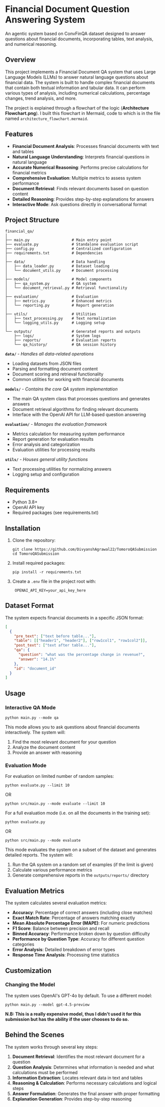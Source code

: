 # Financial Document Question Answering System

An agentic system based on ConvFinQA dataset designed to answer questions about financial documents, incorporating tables, text analysis, and numerical reasoning.

## Overview

This project implements a Financial Document QA system that uses Large Language Models (LLMs) to answer natural language questions about financial data. The system is built to handle complex financial documents that contain both textual information and tabular data. It can perform various types of analysis, including numerical calculations, percentage changes, trend analysis, and more.

The project is explained through a flowchart of the logic (**Architecture Flowchart.png**). I built this flowchart in Mermaid, code to which is in the file named `architecture_flowchart.mermaid`.

## Features

- **Financial Document Analysis**: Processes financial documents with text and tables
- **Natural Language Understanding**: Interprets financial questions in natural language
- **Accurate Numerical Reasoning**: Performs precise calculations for financial metrics
- **Comprehensive Evaluation**: Multiple metrics to assess system performance
- **Document Retrieval**: Finds relevant documents based on question content
- **Detailed Reasoning**: Provides step-by-step explanations for answers
- **Interactive Mode**: Ask questions directly in conversational format

## Project Structure

```
financial_qa/
│
├── main.py                   # Main entry point
├── evaluate.py               # Standalone evaluation script
├── config.py                 # Centralized configuration
├── requirements.txt          # Dependencies
│
├── data/                     # Data handling
│   ├── data_loader.py        # Dataset loading
│   └── document_utils.py     # Document processing
│
├── models/                   # Model components
│   ├── qa_system.py          # QA system
│   └── document_retrieval.py # Retrieval functionality
│
├── evaluation/               # Evaluation
│   ├── metrics.py            # Enhanced metrics
│   └── reporting.py          # Report generation
│
├── utils/                    # Utilities
│   ├── text_processing.py    # Text normalization
│   └── logging_utils.py      # Logging setup
│
└── outputs/                  # Generated reports and outputs
    ├── logs/                 # System logs
    ├── reports/              # Evaluation reports
    └── qa_history/           # QA session history
```

**`data/`** - *Handles all data-related operations*

* Loading datasets from JSON files
* Parsing and formatting document content
* Document scoring and retrieval functionality
* Common utilities for working with financial documents


**`models/`** - *Contains the core QA system implementation*

* The main QA system class that processes questions and generates answers
* Document retrieval algorithms for finding relevant documents
* Interface with the OpenAI API for LLM-based question answering


**`evaluation/`** - *Manages the evaluation framework*

* Metrics calculation for measuring system performance
* Report generation for evaluation results
* Error analysis and categorization
* Evaluation utilities for processing results


**`utils/`** - *Houses general utility functions*

* Text processing utilities for normalizing answers
* Logging setup and configuration

## Requirements

- Python 3.8+
- OpenAI API key
- Required packages (see requirements.txt)

## Installation

1. Clone the repository:
   ```
   git clone https://github.com/DivyanshAgrawal22/TomoroQASubmission
   cd TomoroQASubmission
   ```

2. Install required packages:
   ```
   pip install -r requirements.txt
   ```

3. Create a `.env` file in the project root with:
   ```
    OPENAI_API_KEY=your_api_key_here
   ```

## Dataset Format

The system expects financial documents in a specific JSON format:

```json
[
  {
    "pre_text": ["text before table..."],
    "table": [["header1", "header2"], ["row1col1", "row1col2"]],
    "post_text": ["text after table..."],
    "qa": {
      "question": "what was the percentage change in revenue?",
      "answer": "14.1%"
    },
    "id": "document_id"
  }
]
```

## Usage

### Interactive QA Mode

```
python main.py --mode qa
```

This mode allows you to ask questions about financial documents interactively. The system will:
1. Find the most relevant document for your question
2. Analyze the document content
3. Provide an answer with reasoning

### Evaluation Mode

For evaluation on limited number of random samples:
```
python evaluate.py --limit 10
```
OR
```
python src/main.py --mode evaluate --limit 10
```

For a full evaluation mode (i.e. on all the documents in the training set):
```
python evaluate.py
```
OR 
```
python src/main.py --mode evaluate
```

This mode evaluates the system on a subset of the dataset and generates detailed reports. The system will:
1. Run the QA system on a random set of examples (if the limit is given)
2. Calculate various performance metrics
3. Generate comprehensive reports in the `outputs/reports/` directory

## Evaluation Metrics

The system calculates several evaluation metrics:

- **Accuracy**: Percentage of correct answers (including close matches)
- **Exact Match Rate**: Percentage of answers matching exactly
- **Mean Absolute Percentage Error (MAPE)**: For numeric predictions
- **F1 Score**: Balance between precision and recall
- **Binned Accuracy**: Performance broken down by question difficulty
- **Performance by Question Type**: Accuracy for different question categories
- **Error Analysis**: Detailed breakdown of error types
- **Response Time Analysis**: Processing time statistics

## Customization

### Changing the Model

The system uses OpenAI's GPT-4o by default. To use a different model:

```
python main.py --model gpt-4.5-preview
```
**N.B: This is a really expensive model, thus I didn't used it for this submission but has the ability if the user chooses to do so.**

## Behind the Scenes

The system works through several key steps:

1. **Document Retrieval**: Identifies the most relevant document for a question
2. **Question Analysis**: Determines what information is needed and what calculations must be performed
3. **Information Extraction**: Locates relevant data in text and tables
4. **Reasoning & Calculation**: Performs necessary calculations and logical steps
5. **Answer Formulation**: Generates the final answer with proper formatting
6. **Explanation Generation**: Provides step-by-step reasoning
